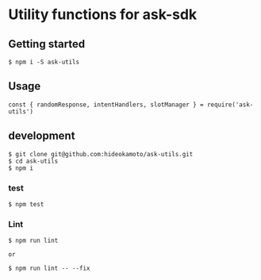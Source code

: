 # Utility functions for ask-sdk

## Getting started

```
$ npm i -S ask-utils
```

## Usage

```
const { randomResponse, intentHandlers, slotManager } = require('ask-utils')
```

## development

```
$ git clone git@github.com:hideokamoto/ask-utils.git
$ cd ask-utils
$ npm i
```

### test

```
$ npm test
```

### Lint

```
$ npm run lint

or

$ npm run lint -- --fix
```
